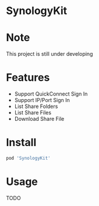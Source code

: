 # SynologyKit

Note
==
This project is still under developing

Features
==
* Support QuickConnect Sign In
* Support IP/Port Sign In
* List Share Folders
* List Share Files
* Download Share File


Install
== 

```sh
pod 'SynologyKit'
```


Usage
==

TODO
